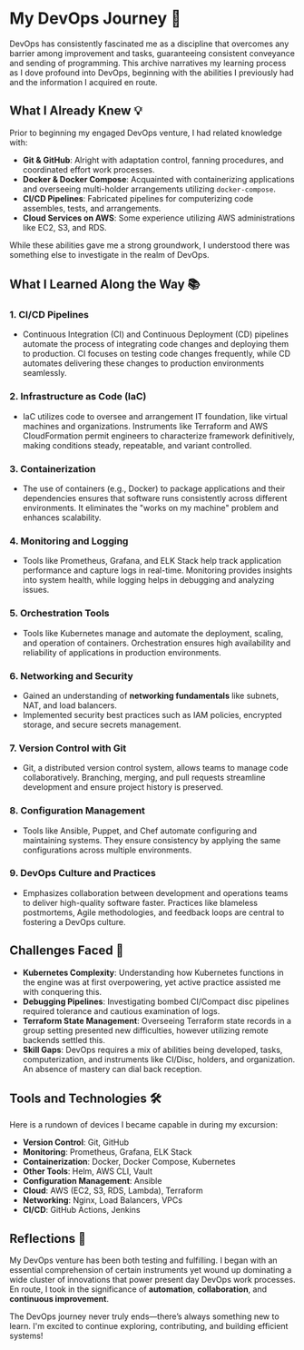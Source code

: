 # My DevOps Journey 🚀

DevOps has consistently fascinated me as a discipline that overcomes any barrier among improvement and tasks, guaranteeing consistent conveyance and sending of programming. This archive narratives my learning process as I dove profound into DevOps, beginning with the abilities I previously had and the information I acquired en route.

## What I Already Knew 💡

Prior to beginning my engaged DevOps venture, I had related knowledge with:

-   **Git & GitHub**: Alright with adaptation control, fanning procedures, and coordinated effort work processes.
-   **Docker & Docker Compose**: Acquainted with containerizing applications and overseeing multi-holder arrangements utilizing `docker-compose`.
-   **CI/CD Pipelines**: Fabricated pipelines for computerizing code assembles, tests, and arrangements.
-   **Cloud Services on AWS**: Some experience utilizing AWS administrations like EC2, S3, and RDS.

While these abilities gave me a strong groundwork, I understood there was something else to investigate in the realm of DevOps.

## What I Learned Along the Way 📚

### 1. **CI/CD Pipelines**

-   Continuous Integration (CI) and Continuous Deployment (CD) pipelines automate the process of integrating code changes and deploying them to production. CI focuses on testing code changes frequently, while CD automates delivering these changes to production environments seamlessly.

### 2. **Infrastructure as Code (IaC)**

-   IaC utilizes code to oversee and arrangement IT foundation, like virtual machines and organizations. Instruments like Terraform and AWS CloudFormation permit engineers to characterize framework definitively, making conditions steady, repeatable, and variant controlled.

### 3. **Containerization**

-   The use of containers (e.g., Docker) to package applications and their dependencies ensures that software runs consistently across different environments. It eliminates the "works on my machine" problem and enhances scalability.

### 4. **Monitoring and Logging**

-   Tools like Prometheus, Grafana, and ELK Stack help track application performance and capture logs in real-time. Monitoring provides insights into system health, while logging helps in debugging and analyzing issues.
  
### 5. **Orchestration Tools**

-   Tools like Kubernetes manage and automate the deployment, scaling, and operation of containers. Orchestration ensures high availability and reliability of applications in production environments.

### 6. **Networking and Security**

-   Gained an understanding of **networking fundamentals** like subnets, NAT, and load balancers.
-   Implemented security best practices such as IAM policies, encrypted storage, and secure secrets management.

### 7. **Version Control with Git**

-   Git, a distributed version control system, allows teams to manage code collaboratively. Branching, merging, and pull requests streamline development and ensure project history is preserved.

### 8. **Configuration Management**

- Tools like Ansible, Puppet, and Chef automate configuring and maintaining systems. They ensure consistency by applying the same configurations across multiple environments.

### 9. **DevOps Culture and Practices**

- Emphasizes collaboration between development and operations teams to deliver high-quality software faster. Practices like blameless postmortems, Agile methodologies, and feedback loops are central to fostering a DevOps culture.

## Challenges Faced 🧗

-   **Kubernetes Complexity**: Understanding how Kubernetes functions in the engine was at first overpowering, yet active practice assisted me with conquering this.
-   **Debugging Pipelines**: Investigating bombed CI/Compact disc pipelines required tolerance and cautious examination of logs.
-   **Terraform State Management**: Overseeing Terraform state records in a group setting presented new difficulties, however utilizing remote backends settled this.
-   **Skill Gaps**: DevOps requires a mix of abilities being developed, tasks, computerization, and instruments like CI/Disc, holders, and organization. An absence of mastery can dial back reception.

## Tools and Technologies 🛠️

Here is a rundown of devices I became capable in during my excursion:

-   **Version Control**: Git, GitHub
-   **Monitoring**: Prometheus, Grafana, ELK Stack
-   **Containerization**: Docker, Docker Compose, Kubernetes
-   **Other Tools**: Helm, AWS CLI, Vault
-   **Configuration Management**: Ansible
-   **Cloud**: AWS (EC2, S3, RDS, Lambda), Terraform
-   **Networking**: Nginx, Load Balancers, VPCs
-   **CI/CD**: GitHub Actions, Jenkins

## Reflections 🌟

My DevOps venture has been both testing and fulfilling. I began with an essential comprehension of certain instruments yet wound up dominating a wide cluster of innovations that power present day DevOps work processes. En route, I took in the significance of **automation**, **collaboration**, and **continuous improvement**.

The DevOps journey never truly ends—there’s always something new to learn. I'm excited to continue exploring, contributing, and building efficient systems!
